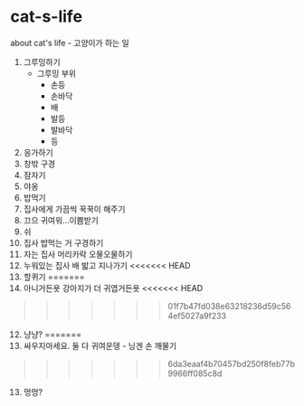 # cat-s-life
about cat's life - 고양이가 하는 일

1. 그루밍하기
    * 그루밍 부위
        - 손등
        - 손바닥
        - 배
        - 발등
        - 발바닥
        - 등
2. 응가하기
3. 창밖 구경
4. 잠자기
3. 야옹
4. 밥먹기
5. 집사에게 가끔씩 꾹꾹이 해주기
6. 끄으 귀여워...이쁨받기
7. 쉬
8. 집사 밥먹는 거 구경하기
9. 자는 집사 머리카락 오물오물하기
10. 누워있는 집사 배 밟고 지나가기
<<<<<<< HEAD
11. 할퀴기
=======
11. 아니거든욧 강아지가 더 귀엽거든욧
<<<<<<< HEAD

>>>>>>> 01f7b47fd038e63218236d59c564ef5027a9f233
12. 냥냥?
=======
12. 싸우지마세요. 둘 다 귀여운뎅 - 닝겐 손 깨물기
>>>>>>> 6da3eaaf4b70457bd250f8feb77b9966ff085c8d
13. 멍멍?
